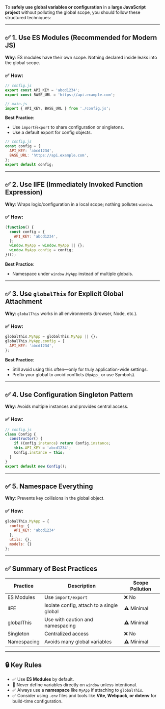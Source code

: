 To **safely use global variables or configuration** in a **large JavaScript project** without polluting the global scope, you should follow these structured techniques:

---

## ✅ 1. **Use ES Modules (Recommended for Modern JS)**

**Why**: ES modules have their own scope. Nothing declared inside leaks into the global scope.

### ✅ How:

```js
// config.js
export const API_KEY = 'abcd1234';
export const BASE_URL = 'https://api.example.com';

// main.js
import { API_KEY, BASE_URL } from './config.js';
```

**Best Practice**:

* Use `import`/`export` to share configuration or singletons.
* Use a default export for config objects.

```js
// config.js
const config = {
  API_KEY: 'abcd1234',
  BASE_URL: 'https://api.example.com',
};
export default config;
```

---

## ✅ 2. **Use IIFE (Immediately Invoked Function Expression)**

**Why**: Wraps logic/configuration in a local scope; nothing pollutes `window`.

### ✅ How:

```js
(function() {
  const config = {
    API_KEY: 'abcd1234',
  };
  window.MyApp = window.MyApp || {};
  window.MyApp.config = config;
})();
```

**Best Practice**:

* Namespace under `window.MyApp` instead of multiple globals.

---

## ✅ 3. **Use `globalThis` for Explicit Global Attachment**

**Why**: `globalThis` works in all environments (browser, Node, etc.).

### ✅ How:

```js
globalThis.MyApp = globalThis.MyApp || {};
globalThis.MyApp.config = {
  API_KEY: 'abcd1234',
};
```

**Best Practice**:

* Still avoid using this often—only for truly application-wide settings.
* Prefix your global to avoid conflicts (`MyApp_` or use Symbols).

---

## ✅ 4. **Use Configuration Singleton Pattern**

**Why**: Avoids multiple instances and provides central access.

### ✅ How:

```js
// config.js
class Config {
  constructor() {
    if (Config.instance) return Config.instance;
    this.API_KEY = 'abcd1234';
    Config.instance = this;
  }
}
export default new Config();
```

---

## ✅ 5. **Namespace Everything**

**Why**: Prevents key collisions in the global object.

### ✅ How:

```js
globalThis.MyApp = {
  config: {
    API_KEY: 'abcd1234'
  },
  utils: {},
  models: {}
};
```

---

## ✅ Summary of Best Practices

| Practice    | Description                               | Scope Pollution |
| ----------- | ----------------------------------------- | --------------- |
| ES Modules  | Use `import/export`                       | ❌ No            |
| IIFE        | Isolate config, attach to a single global | ⚠️ Minimal      |
| globalThis  | Use with caution and namespacing          | ⚠️ Minimal      |
| Singleton   | Centralized access                        | ❌ No            |
| Namespacing | Avoids many global variables              | ⚠️ Minimal      |

---

## 🔒 Key Rules

* ✅ Use **ES Modules** by default.
* 🚫 Never define variables directly on `window` unless intentional.
* ✅ Always use a **namespace** like `MyApp` if attaching to `globalThis`.
* ✅ Consider using `.env` files and tools like **Vite, Webpack, or dotenv** for build-time configuration.
